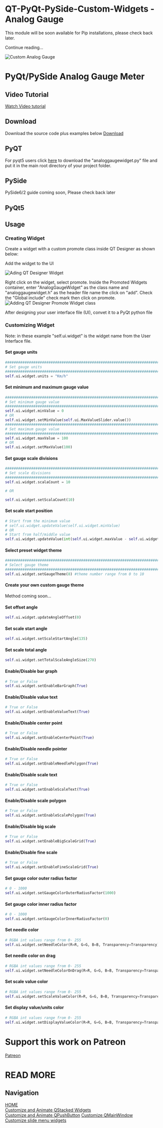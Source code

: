 # QT-PyQt-PySide-Custom-Widgets - Analog Gauge
This module will be soon available for Pip installations, please check back later.

Continue reading...

![Custom Analog Gauge](https://github.com/KhamisiKibet/QT-PyQt-PySide-Custom-Widgets/blob/main/images/qt-pyqt-pyside-analog-gauge.png?raw=true)

# PyQt/PySide Analog Gauge Meter

## Video Tutorial

[Watch Video tutorial](https://youtu.be/5WHnlRQcUy4)  


## Download

Download the source code plus examples below
[Download](https://github.com/KhamisiKibet/QT-PyQt-PySide-Custom-Widgets/tree/main/examples/AnalogGaugeMeterWidget)  


## PyQT
For pyqt5 users click [here](https://github.com/KhamisiKibet/QT-PyQt-PySide-Custom-Widgets/tree/main/examples/AnalogGaugeMeterWidget)  to download the "analoggaugewidget.py" file and put it in 
the main root directory of your project folder.

## PySide
PySide6/2 guide coming soon, Please check back later

## PyQt5

## Usage 

### Creating Widget
Create a widget with a custom promote class inside QT Designer as shown below:

Add the widget to the UI

![Ading QT Designer Widget](https://github.com/KhamisiKibet/QT-PyQt-PySide-Custom-Widgets/blob/main/images/25.png?raw=true)

Right click on the widget, select promote. Inside the Promoted Widgets container, enter "AnalogGaugeWidget" as the class name and "analoggaugewidget.h" as the header file name the click on "add".
Check the "Global include" check mark then click on promote.
![Adding QT Designer Promote Widget class](https://github.com/KhamisiKibet/QT-PyQt-PySide-Custom-Widgets/blob/main/images/26.png?raw=true)

After designing your user interface file (UI), convet it to a PyQt python file

### Customizing Widget

Note: in these example "self.ui.widget" is the widget name from the User Interface file.

#### Set gauge units 

```python
################################################################################################
# Set gauge units
################################################################################################
self.ui.widget.units = "Km/h"

```

#### Set minimum and maximum gauge value

```python
################################################################################################
# Set minimum gauge value
################################################################################################
self.ui.widget.minValue = 0
# OR
self.ui.widget.setMinValue(self.ui.MaxValueSlider.value())
################################################################################################
# Set maximum gauge value
################################################################################################
self.ui.widget.maxValue = 100
# OR
self.ui.widget.setMaxValue(100)

```

#### Set gauge scale divisions

```python
################################################################################################
# Set scale divisions
################################################################################################
self.ui.widget.scalaCount = 10

# OR

self.ui.widget.setScalaCount(10)

```

#### Set scale start position

```python
# Start from the minimum value
# self.ui.widget.updateValue(self.ui.widget.minValue)
# OR
# Start from half/middle value
self.ui.widget.updateValue(int(self.ui.widget.maxValue - self.ui.widget.minValue)/2)

```

#### Select preset widget theme

```python
################################################################################################
# Select gauge theme
################################################################################################
self.ui.widget.setGaugeTheme(8) #theme number range from 0 to 10

```

#### Create your own custom gauge theme

Method coming soon...

#### Set offset angle

```python
self.ui.widget.updateAngleOffset(0)

```

#### Set scale start angle

```python
self.ui.widget.setScaleStartAngle(135)

```

#### Set scale total angle

```python
self.ui.widget.setTotalScaleAngleSize(270)

```

#### Enable/Disable bar graph

```python
# True or False
self.ui.widget.setEnableBarGraph(True)

```

#### Enable/Disable value text

```python
# True or False
self.ui.widget.setEnableValueText(True)

```

#### Enable/Disable center point

```python
# True or False
self.ui.widget.setEnableCenterPoint(True)

```

#### Enable/Disable needle pointer

```python
# True or False
self.ui.widget.setEnableNeedlePolygon(True)

```

#### Enable/Disable scale text

```python
# True or False
self.ui.widget.setEnableScaleText(True)

```

#### Enable/Disable scale polygon

```python
# True or False
self.ui.widget.setEnableScalePolygon(True)

```

#### Enable/Disable big scale

```python
# True or False
self.ui.widget.setEnableBigScaleGrid(True)

```

#### Enable/Disable fine scale

```python
# True or False
self.ui.widget.setEnableFineScaleGrid(True)

```

#### Set gauge color outer radius factor

```python
# 0 - 1000
self.ui.widget.setGaugeColorOuterRadiusFactor(1000)

```

#### Set gauge color inner radius factor

```python
# 0 - 1000
self.ui.widget.setGaugeColorInnerRadiusFactor(0)

```

#### Set needle color

```python
# RGBA int values range from 0- 255
self.ui.widget.setNeedleColor(R=R, G=G, B=B, Transparency=Transparency)

```

#### Set needle color on drag

```python
# RGBA int values range from 0- 255
self.ui.widget.setNeedleColorOnDrag(R=R, G=G, B=B, Transparency=Transparency)

```

#### Set scale value color

```python
# RGBA int values range from 0- 255
self.ui.widget.setScaleValueColor(R=R, G=G, B=B, Transparency=Transparency)

```

#### Set display value/units color

```python
# RGBA int values range from 0- 255
self.ui.widget.setDisplayValueColor(R=R, G=G, B=B, Transparency=Transparency)

```

# Support this work on Patreon 
[Patreon](https://www.patreon.com/spinntv)  



# READ MORE
## Navigation
[HOME](https://khamisikibet.github.io/QT-PyQt-PySide-Custom-Widgets/)  
[Customize and Animate QStacked Widgets](https://khamisikibet.github.io/QT-PyQt-PySide-Custom-Widgets/docs/customize-qstacked-widgets.html)  
[Customize and Animate QPushButton](https://khamisikibet.github.io/QT-PyQt-PySide-Custom-Widgets/docs/customize-qpushbutton.html) 
[Customize QMainWindow](https://khamisikibet.github.io/QT-PyQt-PySide-Custom-Widgets/docs/customize-qmainwindow.html)  
[Customize slide menu widgets](https://khamisikibet.github.io/QT-PyQt-PySide-Custom-Widgets/docs/custom-slide-menu-widgets.html)




